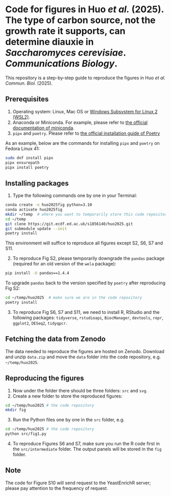 # Code for figures in Huo _et al._ (2025). The type of carbon source, not the growth rate it supports, can determine diauxie in _Saccharomyces cerevisiae_. _Communications Biology_. 
This repository is a step-by-step guide to reproduce the figures in Huo _et al._ _Commun. Biol._ (2025).

## Prerequisites
1. Operating system: Linux, Mac OS or [Windows Subsystem for Linux 2 (WSL2)](https://learn.microsoft.com/en-us/windows/wsl/install).
2. Anaconda or Miniconda. For example, please refer to [the official documentation of miniconda](https://docs.anaconda.com/miniconda/install/).
3. `pipx` and `poetry`. Please refer to [the official installation guide of Poetry](https://python-poetry.org/docs/#installation)

As an example, below are the commands for installing `pipx` and `poetry` on Fedora Linux 41:
```sh
sudo dnf install pipx
pipx ensurepath
pipx install poetry
```

## Installing packages
1. Type the following commands one by one in your Terminal:
```sh
conda create -n huo2025fig python=3.10
conda activate huo2025fig
mkdir ~/temp  # where you want to temporarily store this code repository
cd ~/temp
git clone https://git.ecdf.ed.ac.uk/s1856140/huo2025.git
git submodule update --init
poetry install
```
This environment will suffice to reproduce all figures except S2, S6, S7 and S11.

2. To reproduce Fig S2, please temporarily downgrade the `pandas` package (required for an old version of the `wela` package):
```sh
pip install -U pandas==1.4.4
```
To upgrade `pandas` back to the version specified by `poetry` after reproducing Fig S2:
```sh
cd ~/temp/huo2025  # make sure we are in the code repository
poetry install
```

3. To reproduce Fig S6, S7 and S11, we need to install R, RStudio and the following packages: `tidyverse`, `rstudioapi`, `BiocManager`, `devtools`, `repr`, `ggplot2`, `DESeq2`, `tidyqpcr`. 

## Fetching the data from Zenodo
The data needed to reproduce the figures are hosted on Zenodo. Download and unzip `data.zip` and move the `data` folder into the code repository, e.g. `~/temp/huo2025`.

## Reproducing the figures
1. Now under the folder there should be three folders: `src` and `svg`.
2. Create a new folder to store the reproduced figures:
``` sh
cd ~/temp/huo2025 # the code repository
mkdir fig
```
3. Run the Python files one by one in the `src` folder, e.g.
```sh
cd ~/temp/huo2025 # the code repository
python src/fig1.py
```
4. To reproduce Figures S6 and S7, make sure you run the R code first in the `src/intermediate` folder. The output panels will be stored in the `fig` folder.

## Note
The code for Figure S10 will send request to the YeastEnrichR server; please pay attention to the frequency of request. 
